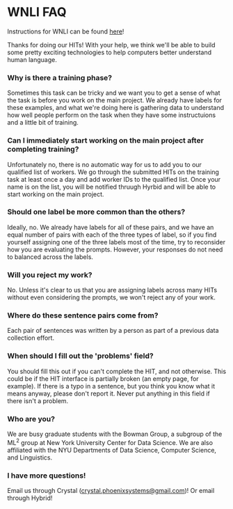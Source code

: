 # WNLI FAQ

Instructions for WNLI can be found [here](https://nyu-mll.github.io/GLUE-human-performance/wnli.html)!

Thanks for doing our HITs! With your help, we think we'll be able to build some pretty exciting technologies to help computers better understand human language.


### Why is there a training phase?
Sometimes this task can be tricky and we want you to get a sense of what the task is before you work on the main project. We already have labels for these examples, and what we're doing here is gathering data to understand how well people perform on the task when they have some instructuions and a little bit of training. 

### Can I immediately start working on the main project after completing training?
Unfortunately no, there is no automatic way for us to add you to our qualified list of workers. We go through the submitted HITs on the training task at least once a day and add worker IDs to the qualified list. Once your name is on the list, you will be notified thruugh Hyrbid and will be able to start working on the main project. 

### Should one label be more common than the others?
Ideally, no. We already have labels for all of these pairs, and we have an equal number of pairs with each of the three types of label, so if you find yourself assigning one of the three labels most of the time, try to reconsider how you are evaluating the prompts. However, your responses do not need to balanced across the labels.

### Will you reject my work?
No. Unless it's clear to us that you are assigning labels across many HITs without even considering the prompts, we won't reject any of your work.

### Where do these sentence pairs come from?
Each pair of sentences was written by a person as part of a previous data collection effort.

### When should I fill out the 'problems' field?
You should fill this out if you can't complete the HIT, and not otherwise. This could be if the HIT interface is partially broken (an empty page, for example). If there is a typo in a sentence, but you think you know what it means anyway, please don't report it. Never put anything in this field if there isn't a problem.

### Who are you?
We are busy graduate students with the Bowman Group, a subgroup of the ML<sup>2</sup> group at New York University Center for Data Science. We are also affiliated with the NYU Departments of Data Science, Computer Science, and Linguistics.

### I have more questions!
Email us through Crystal (crystal.phoenixsystems@gmail.com)! Or email through Hybrid!
